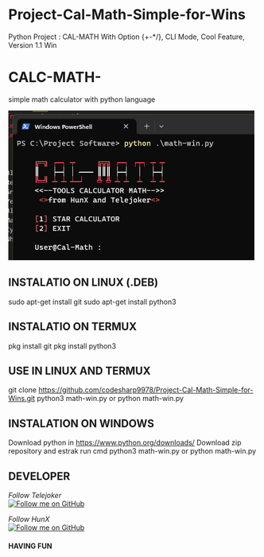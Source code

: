 # Project-Cal-Math-Simple-for-Wins
Python Project : CAL-MATH With Option {+-*/}, CLI Mode, Cool Feature, Version 1.1 Win

# CALC-MATH-
simple math calculator with python language

<img src="https://github.com/codesharp9978/Project-Cal-Math-Simple-for-Wins/blob/main/math-image.png"/>

## INSTALATIO ON LINUX (.DEB)

sudo apt-get install git
sudo apt-get install python3


## INSTALATIO ON TERMUX

pkg install git
pkg install python3


## USE IN LINUX AND TERMUX

git clone https://github.com/codesharp9978/Project-Cal-Math-Simple-for-Wins.git
python3 math-win.py or python math-win.py


## INSTALATION ON WINDOWS

Download python in https://www.python.org/downloads/
Download zip repository and estrak
run cmd
python3 math-win.py or python math-win.py


## DEVELOPER
*Follow Telejoker*
<br>
[![Follow me on GitHub](https://img.shields.io/github/followers/codesharp9978?label=Follow&style=socialcolor=red)](https://github.com/codesharp9978)

*Follow HunX*
<br>
[![Follow me on GitHub](https://img.shields.io/github/followers/Hunxploit04?label=Follow&style=socialcolor=blue)](https://github.com/Hunxploit)


#### HAVING FUN ###
